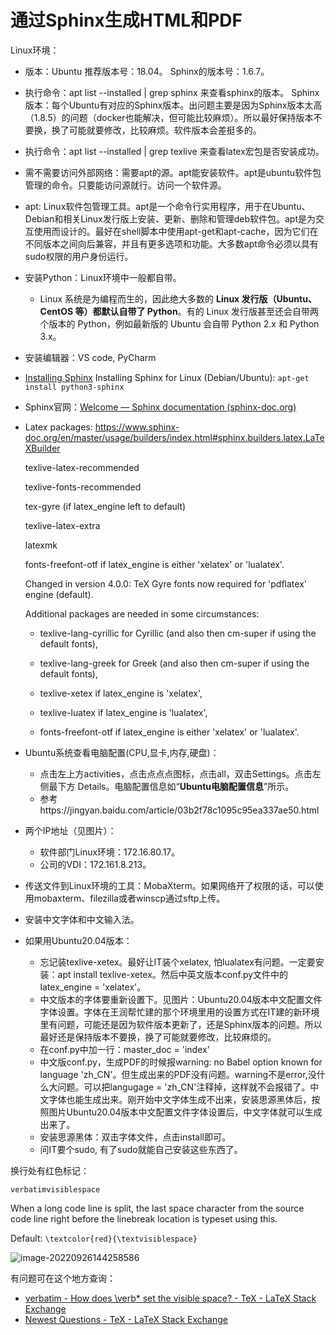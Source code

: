 # 通过Sphinx生成HTML和PDF

Linux环境：

* 版本：Ubuntu       推荐版本号：18.04。  Sphinx的版本号：1.6.7。

* 执行命令：apt list --installed | grep sphinx  来查看sphinx的版本。  Sphinx版本：每个Ubuntu有对应的Sphinx版本。出问题主要是因为Sphinx版本太高（1.8.5）的问题（docker也能解决，但可能比较麻烦）。所以最好保持版本不要换，换了可能就要修改，比较麻烦。软件版本会差挺多的。

* 执行命令：apt list --installed | grep texlive  来查看latex宏包是否安装成功。

* 需不需要访问外部网络：需要apt的源。apt能安装软件。apt是ubuntu软件包管理的命令。只要能访问源就行。访问一个软件源。

* apt: Linux软件包管理工具。apt是一个命令行实用程序，用于在Ubuntu、Debian和相关Linux发行版上安装、更新、删除和管理deb软件包。apt是为交互使用而设计的。最好在shell脚本中使用apt-get和apt-cache，因为它们在不同版本之间向后兼容，并且有更多选项和功能。大多数apt命令必须以具有sudo权限的用户身份运行。

* 安装Python：Linux环境中一般都自带。

  * Linux 系统是为编程而生的，因此绝大多数的 **Linux 发行版（Ubuntu、CentOS 等）都默认自带了 Python**。有的 Linux 发行版甚至还会自带两个版本的 Python，例如最新版的 Ubuntu 会自带 Python 2.x 和 Python 3.x。

* 安装编辑器：VS code, PyCharm

* [Installing Sphinx](https://www.sphinx-doc.org/en/master/usage/installation.html#windows-other-method) Installing Sphinx for Linux (Debian/Ubuntu): `apt-get install python3-sphinx`

* Sphinx官网：[Welcome — Sphinx documentation (sphinx-doc.org)](https://www.sphinx-doc.org/en/master/index.html)

* Latex packages: https://www.sphinx-doc.org/en/master/usage/builders/index.html#sphinx.builders.latex.LaTeXBuilder

  texlive-latex-recommended

  texlive-fonts-recommended

  tex-gyre (if latex_engine left to default)

  texlive-latex-extra

  latexmk

  fonts-freefont-otf if latex_engine is either 'xelatex' or 'lualatex'.

  

  Changed in version 4.0.0: TeX Gyre fonts now required for 'pdflatex' engine (default).

  Additional packages are needed in some circumstances:

  - texlive-lang-cyrillic for Cyrillic (and also then cm-super if using the default fonts),

  - texlive-lang-greek for Greek (and also then cm-super if using the default fonts),


  - texlive-xetex if latex_engine is 'xelatex',


  - texlive-luatex if latex_engine is 'lualatex',


  - fonts-freefont-otf if latex_engine is either 'xelatex' or 'lualatex'.

  

* Ubuntu系统查看电脑配置(CPU,显卡,内存,硬盘)：
  * 点击左上方activities，点击点点点图标，点击all，双击Settings。点击左侧最下方 Details。电脑配置信息如“**Ubuntu电脑配置信息**”所示。
  * 参考https://jingyan.baidu.com/article/03b2f78c1095c95ea337ae50.html


* 两个IP地址（见图片）：
  * 软件部门Linux环境：172.16.80.17。
  * 公司的VDI：172.161.8.213。
* 传送文件到Linux环境的工具：MobaXterm。如果网络开了权限的话，可以使用mobaxterm、filezilla或者winscp通过sftp上传。
* 安装中文字体和中文输入法。
* 如果用Ubuntu20.04版本：
  * 忘记装texlive-xetex。最好让IT装个xelatex, 怕lualatex有问题。一定要安装：apt install texlive-xetex。然后中英文版本conf.py文件中的latex_engine = 'xelatex'。
  * 中文版本的字体要重新设置下。见图片：Ubuntu20.04版本中文配置文件字体设置。字体在王润帮忙建的那个环境里用的设置方式在IT建的新环境里有问题，可能还是因为软件版本更新了，还是Sphinx版本的问题。所以最好还是保持版本不要换，换了可能就要修改，比较麻烦的。
  * 在conf.py中加一行：master_doc = 'index'
  * 中文版conf.py，生成PDF的时候报warning: no Babel option known for language 'zh_CN'。但生成出来的PDF没有问题。warning不是error,没什么大问题。可以把langugage = 'zh_CN'注释掉，这样就不会报错了。中文字体也能生成出来。刚开始中文字体生成不出来，安装思源黑体后，按照图片Ubuntu20.04版本中文配置文件字体设置后，中文字体就可以生成出来了。
  * 安装思源黑体：双击字体文件，点击install即可。
  * 问IT要个sudo, 有了sudo就能自己安装这些东西了。



换行处有红色标记：

```
verbatimvisiblespace
```

When a long code line is split, the last space character from the source code line right before the linebreak location is typeset using this.

Default: `\textcolor{red}{\textvisiblespace}`

![image-20220926144258586](C:\Users\杜瑶瑶\AppData\Roaming\Typora\typora-user-images\image-20220926144258586.png)

有问题可在这个地方查询：

* [verbatim - How does \verb* set the visible space? - TeX - LaTeX Stack Exchange](https://tex.stackexchange.com/questions/448103/how-does-verb-set-the-visible-space)
* [Newest Questions - TeX - LaTeX Stack Exchange](https://tex.stackexchange.com/questions)

